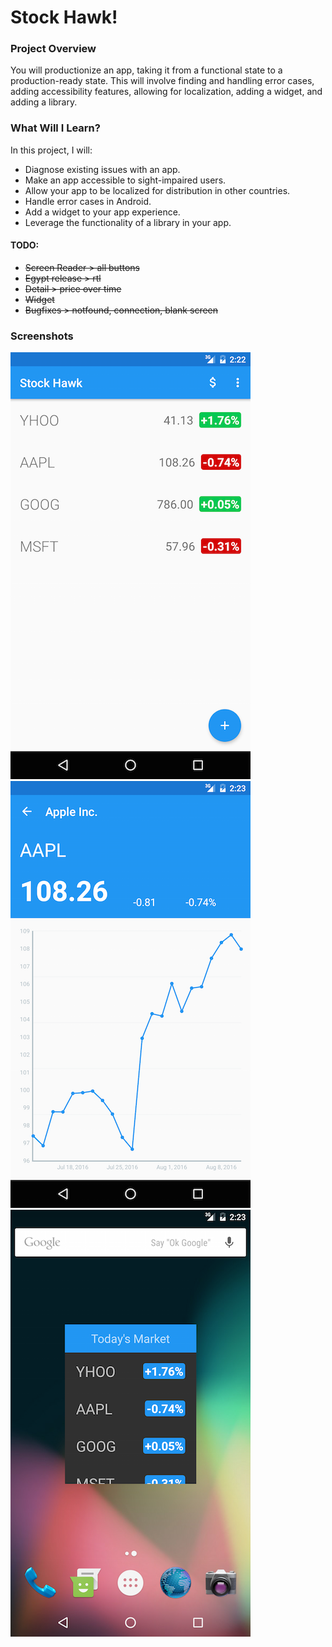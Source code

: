 # Stock Hawk!

### Project Overview

You will productionize an app, taking it from a functional state to a production-ready state. This will involve finding and handling error cases, adding accessibility features, allowing for localization, adding a widget, and adding a library.

### What Will I Learn?

In this project, I will:

 - Diagnose existing issues with an app.
 - Make an app accessible to sight-impaired users.
 - Allow your app to be localized for distribution in other countries.
 - Handle error cases in Android.
 - Add a widget to your app experience.
 - Leverage the functionality of a library in your app.

#### TODO:
 - ~~Screen Reader > all buttons~~
 - ~~Egypt release > rtl~~
 - ~~Detail > price over time~~
 - ~~Widget~~
 - ~~Bugfixes > notfound, connection, blank screen~~


### Screenshots
![alt tag](art/Screenshot_20160811-142248.png)
![alt tag](art/Screenshot_20160811-142306.png)
![alt tag](art/Screenshot_20160811-142346.png)